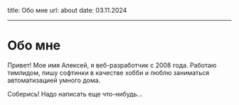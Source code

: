 title: Обо мне
url: about
date: 03.11.2024

-----

# Обо мне

Привет! Мое имя Алексей, я веб-разработчик с 2008 года. Работаю тимлидом, пишу софтинки в качестве хобби и люблю заниматься автоматизацией умного дома.

Соберись! Надо написать еще что-нибудь...